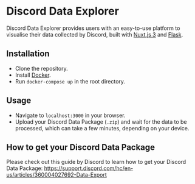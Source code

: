# Discord Data Explorer

Discord Data Explorer provides users with an easy-to-use platform to visualise their data collected by Discord, built with [Nuxt.js 3](https://nuxt.com/blog/v3) and [Flask](https://flask.palletsprojects.com/en/2.2.x/).

## Installation
- Clone the repository.
- Install [Docker](https://docs.docker.com/get-docker/).
- Run `docker-compose up` in the root directory.

## Usage
- Navigate to `localhost:3000` in your browser.
- Upload your Discord Data Package (`.zip`) and wait for the data to be processed, which can take a few minutes, depending on your device. 

## How to get your Discord Data Package
Please check out this guide by Discord to learn how to get your Discord Data Package: https://support.discord.com/hc/en-us/articles/360004027692-Data-Export



